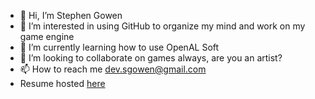 - 👋 Hi, I’m Stephen Gowen
- 👀 I’m interested in using GitHub to organize my mind and work on my game engine
- 🌱 I’m currently learning how to use OpenAL Soft
- 💞️ I’m looking to collaborate on games always, are you an artist?
- 📫 How to reach me dev.sgowen@gmail.com
- Resume hosted [here](https://registry.jsonresume.org/sgowen)

<!---
sgowen/sgowen is a ✨ special ✨ repository because its `README.md` (this file) appears on your GitHub profile.
You can click the Preview link to take a look at your changes.
--->
